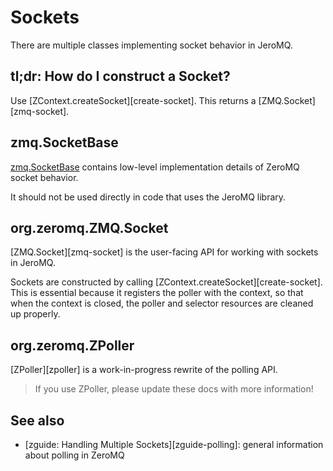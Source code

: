 # Sockets

There are multiple classes implementing socket behavior in JeroMQ.

## tl;dr: How do I construct a Socket?

Use [ZContext.createSocket][create-socket]. This returns a
[ZMQ.Socket][zmq-socket].

## zmq.SocketBase

[zmq.SocketBase][socket-base] contains low-level implementation details of
ZeroMQ socket behavior.

It should not be used directly in code that uses the JeroMQ library.

## org.zeromq.ZMQ.Socket

[ZMQ.Socket][zmq-socket] is the user-facing API for working with sockets in
JeroMQ.

Sockets are constructed by calling [ZContext.createSocket][create-socket]. This
is essential because it registers the poller with the context, so that when the
context is closed, the poller and selector resources are cleaned up properly.

## org.zeromq.ZPoller

[ZPoller][zpoller] is a work-in-progress rewrite of the polling API.

> If you use ZPoller, please update these docs with more information!

## See also

* [zguide: Handling Multiple Sockets][zguide-polling]: general
  information about polling in ZeroMQ


[socket-base]: http://static.javadoc.io/org.zeromq/jeromq/0.4.3/zmq/SocketBase.html
